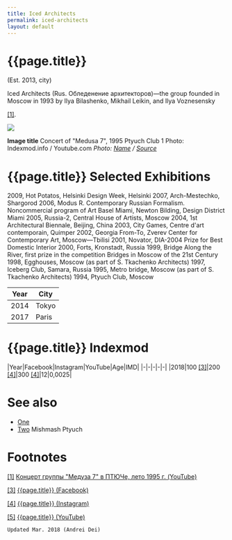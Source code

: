 ```yaml
---
title: Iced Architects
permalink: iced-architects
layout: default
---
```


# {{page.title}}

(Est. 2013, city)

Iced Architects (Rus. Обледенение архитекторов)—the group founded in Moscow in 1993 by Ilya Bilashenko, Mikhail Leikin, and Ilya Voznesensky

<span id="a1">[\[1\]](#f1)</span>.

![](/encyclopedia/images/medusa.png)

**Image title**
Concert of "Medusa 7", 1995 Ptyuch Club 1
Photo: Indexmod.info / Youtube.com
*Photo: [Name](index) / [Source](index)*

# {{page.title}} Selected Exhibitions

2009, Hot Potatos, Helsinki Design Week, Helsinki
2007, Arch-Mestechko, Shargorod
2006, Modus R. Contemporary Russian Formalism. Noncommercial program of Art Basel Miami, Newton Bilding, Design District Miami
2005, Russia-2, Central House of Artists, Moscow
2004, 1st Architectural Biennale, Beijing, China
2003, City Games, Centre d'art contemporain, Quimper
2002, Georgia From-To, Zverev Center for Contemporary Art, Moscow—Tbilisi
2001, Novator, DIA-2004 Prize for Best Domestic Interior
2000, Forts, Kronstadt, Russia
1999, Bridge Along the River, first prize in the competition Bridges in Moscow of the 21st Century
1998, Egghouses, Moscow (as part of S. Tkachenko Architects)
1997, Iceberg Club, Samara, Russia
1995, Metro bridge, Moscow (as part of S. Tkachenko Architects)
1994, Ptyuch Club, Moscow

|Year|City|
|-|-|
|2014|Tokyo|
|2017|Paris|

# {{page.title}} Indexmod

|Year|Facebook|Instagram|YouTube|Age|IMD|
|-|-|-|-|-|
|2018|100 <span id="a3">[\[3\]](#f3)</span>|200 <span id="a4">[\[4\]](#f4)</span>|300 <span id="a4">[\[4\]](#f4)</span>|12|0,0025|


# See also

+ [One](index)
+ [Two](index)
Mishmash
Ptyuch

# Footnotes

[[1]](#a1) <span id="f1"></span> [Концерт группы "Медуза 7" в ПТЮЧе, лето 1995 г. (YouTube)](https://www.youtube.com/watch?v=aU9g75uWNXM)

[[3]](#a3) <span id="f3"></span> [{{page.title}} (Facebook)](index)

[[4]](#a4) <span id="f4"></span> [{{page.title}} (Instagram)](index)

[[5]](#a5) <span id="f5"></span> [{{page.title}} (YouTube)](index)

`Updated Mar. 2018 (Andrei Dei)`
